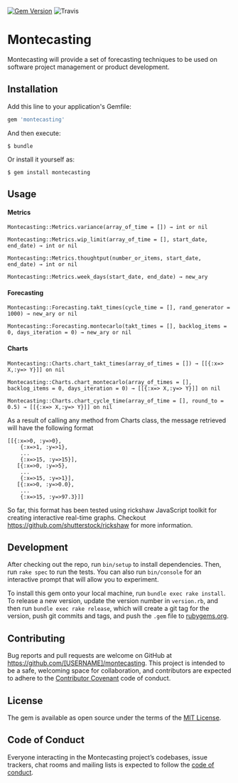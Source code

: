 [![Gem Version](https://badge.fury.io/rb/montecasting.svg)](https://badge.fury.io/rb/montecasting)
![Travis](https://travis-ci.org/eddygarcas/montecasting.svg?branch=master)

# Montecasting

Montecasting will provide a set of forecasting techniques to be used on software project management or product development. 

## Installation

Add this line to your application's Gemfile:

```ruby
gem 'montecasting'
```

And then execute:

    $ bundle

Or install it yourself as:

    $ gem install montecasting

## Usage
#### Metrics

    Montecasting::Metrics.variance(array_of_time = []) → int or nil

    Montecasting::Metrics.wip_limit(array_of_time = [], start_date, end_date) → int or nil
    
    Montecasting::Metrics.thoughtput(number_or_items, start_date, end_date) → int or nil
    
    Montecasting::Metrics.week_days(start_date, end_date) → new_ary 
        
#### Forecasting

    Montecasting::Forecasting.takt_times(cycle_time = [], rand_generator = 1000) → new_ary or nil

    Montecasting::Forecasting.montecarlo(takt_times = [], backlog_items = 0, days_iteration = 0) → new_ary or nil

#### Charts

    Montecasting::Charts.chart_takt_times(array_of_times = []) → [[{:x=> X,:y=> Y}]] on nil
    
    Montecasting::Charts.chart_montecarlo(array_of_times = [], backlog_items = 0, days_iteration = 0) → [[{:x=> X,:y=> Y}]] on nil
    
    Montecasting::Charts.chart_cycle_time(array_of_time = [], round_to = 0.5) → [[{:x=> X,:y=> Y}]] on nil
    
As a result of calling any method from Charts class, the message retrieved will have the following format

    [[{:x=>0, :y=>0},
        {:x=>1, :y=>1},
        ...
        {:x=>15, :y=>15}],
       [{:x=>0, :y=>5},
        ...
        {:x=>15, :y=>1}],
       [{:x=>0, :y=>0.0},
        ...
        {:x=>15, :y=>97.3}]]

So far, this format has been tested using rickshaw JavaScript toolkit for creating interactive real-time graphs.
Checkout https://github.com/shutterstock/rickshaw for more information.

## Development

After checking out the repo, run `bin/setup` to install dependencies. Then, run `rake spec` to run the tests. You can also run `bin/console` for an interactive prompt that will allow you to experiment.

To install this gem onto your local machine, run `bundle exec rake install`. To release a new version, update the version number in `version.rb`, and then run `bundle exec rake release`, which will create a git tag for the version, push git commits and tags, and push the `.gem` file to [rubygems.org](https://rubygems.org).

## Contributing

Bug reports and pull requests are welcome on GitHub at https://github.com/[USERNAME]/montecasting. This project is intended to be a safe, welcoming space for collaboration, and contributors are expected to adhere to the [Contributor Covenant](http://contributor-covenant.org) code of conduct.

## License

The gem is available as open source under the terms of the [MIT License](https://opensource.org/licenses/MIT).

## Code of Conduct

Everyone interacting in the Montecasting project’s codebases, issue trackers, chat rooms and mailing lists is expected to follow the [code of conduct](https://github.com/[USERNAME]/montecasting/blob/master/CODE_OF_CONDUCT.md).
